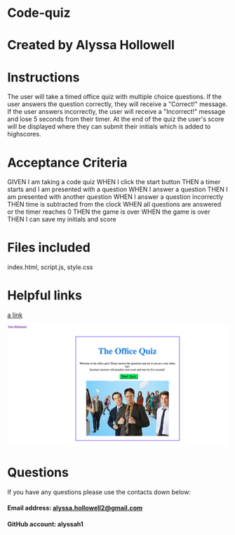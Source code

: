 # Code-quiz

# Created by Alyssa Hollowell

# Instructions

The user will take a timed office quiz with multiple choice questions. If the user answers the question correctly, they will receive a "Correct!" message. If the user answers incorrectly, the user will receive a "Incorrect!" message and lose 5 seconds from their timer. At the end of the quiz the user's score will be displayed where they can submit their initials which is added to highscores. 

# Acceptance Criteria 
GIVEN I am taking a code quiz
WHEN I click the start button
THEN a timer starts and I am presented with a question
WHEN I answer a question
THEN I am presented with another question
WHEN I answer a question incorrectly
THEN time is subtracted from the clock
WHEN all questions are answered or the timer reaches 0
THEN the game is over
WHEN the game is over
THEN I can save my initials and score

# Files included
index.html, script.js, style.css

# Helpful links
[a link](https://alyssah1.github.io/Code-quiz-1/)

![screenshot](./Images/1stpage.png)

# Questions
If you have any questions please use the contacts down below:

#### Email address: alyssa.hollowell2@gmail.com
#### GitHub account: alyssah1